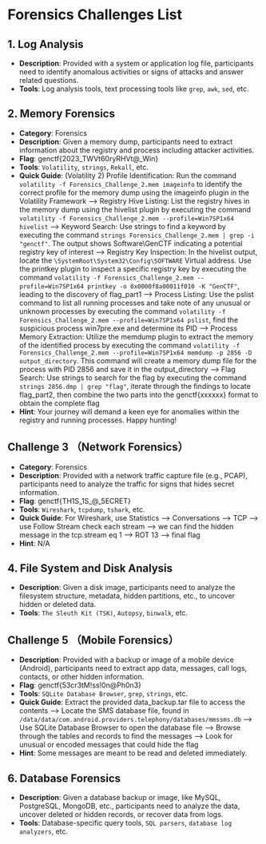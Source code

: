 # Forensics Challenges List

## 1. Log Analysis
- **Description**: Provided with a system or application log file, participants need to identify anomalous activities or signs of attacks and answer related questions.
- **Tools**: Log analysis tools, text processing tools like `grep`, `awk`, `sed`, etc.

## 2. Memory Forensics
- **Category**: Forensics
- **Description**: Given a memory dump, participants need to extract information about the registry and process including attacker activities.
- **Flag**: genctf{2023_TWVt60ryRHVt@_Win}
- **Tools**: `Volatility`, `strings`, `Rekall`, etc.
- **Quick Guide**: (Volatility 2)
Profile Identification: Run the command `volatility -f Forensics_Challenge_2.mem imageinfo` to identify the correct profile for the memory dump using the imageinfo plugin in the Volatility Framework -->
Registry Hive Listing: List the registry hives in the memory dump using the hivelist plugin by executing the command `volatility -f Forensics_Challenge_2.mem --profile=Win7SP1x64 hivelist` -->
Keyword Search: Use strings to find a keyword by executing the command `strings Forensics_Challenge_2.mem | grep -i "genctf"`. The output shows Software\GenCTF indicating a potential registry key of interest -->
Registry Key Inspection: In the hivelist output, locate the `\SystemRoot\System32\Config\SOFTWARE` Virtual address. Use the printkey plugin to inspect a specific registry key by executing the command `volatility -f Forensics_Challenge_2.mem --profile=Win7SP1x64 printkey -o 0x0000f8a00011f010 -K "GenCTF"`, leading to the discovery of flag_part1 -->
Process Listing: Use the pslist command to list all running processes and take note of any unusual or unknown processes by executing the command `volatility -f Forensics_Challenge_2.mem --profile=Win7SP1x64 pslist`, find the suspicious process win7pre.exe and determine its PID -->
Process Memory Extraction: Utilize the memdump plugin to extract the memory of the identified process by executing the command `volatility -f Forensics_Challenge_2.mem --profile=Win7SP1x64 memdump -p 2856 -D output_directory`. This command will create a memory dump file for the process with PID 2856 and save it in the output_directory -->
Flag Search: Use strings to search for the flag by executing the command `strings 2856.dmp | grep "flag"`, iterate through the findings to locate flag_part2, then combine the two parts into the genctf{xxxxxx} format to obtain the complete flag  
- **Hint**: Your journey will demand a keen eye for anomalies within the registry and running processes. Happy hunting!

## Challenge 3 （Network Forensics）
- **Category**: Forensics
- **Description**: Provided with a network traffic capture file (e.g., PCAP), participants need to analyze the traffic for signs that hides secret information.
- **Flag**: genctf{TH1S_1S_@_5ECRET}
- **Tools**: `Wireshark`, `tcpdump`, `tshark`, etc.
- **Quick Guide**: For Wireshark, use Statistics --> Conversations --> TCP --> use Follow Stream check each stream --> we can find the hidden message in the tcp.stream eq 1 --> ROT 13 --> final flag
- **Hint**: N/A

## 4. File System and Disk Analysis
- **Description**: Given a disk image, participants need to analyze the filesystem structure, metadata, hidden partitions, etc., to uncover hidden or deleted data.
- **Tools**: `The Sleuth Kit (TSK)`, `Autopsy`, `binwalk`, etc.

## Challenge 5 （Mobile Forensics）
- **Description**: Provided with a backup or image of a mobile device (Android), participants need to extract app data, messages, call logs, contacts, or other hidden information.
- **Flag**: genctf{53cr3tM!ss!0n@Ph0n3}
- **Tools**: `SQLite Database Browser`, `grep`, `strings`, etc.
- **Quick Guide**: Extract the provided data_backup.tar file to access the contents -->  Locate the SMS database file, found in `/data/data/com.android.providers.telephony/databases/mmssms.db` --> Use SQLite Database Browser to open the database file --> Browse through the tables and records to find the messages --> Look for unusual or encoded messages that could hide the flag
- **Hint**: Some messages are meant to be read and deleted immediately.

  
## 6. Database Forensics
- **Description**: Given a database backup or image, like MySQL, PostgreSQL, MongoDB, etc., participants need to analyze the data, uncover deleted or hidden records, or recover data from logs.
- **Tools**: Database-specific query tools, `SQL parsers`, `database log analyzers`, etc.
